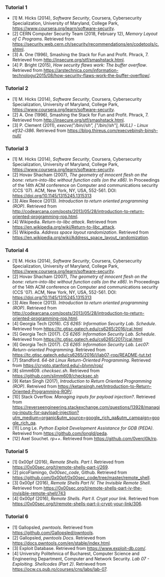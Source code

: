 ### Tutorial 1

- [1] M. Hicks (2014), *Software Security*, Coursera, Cybersecurity Specialization, University of Maryland, College Park, <https://www.coursera.org/learn/software-security>.
- [2] CERN Computer Security Team (2018, February 12), *Memory Layout of C Programs*. Retrieved from https://security.web.cern.ch/security/recommendations/en/codetools/c.shtml.
- [3] A. One (1996), Smashing the Stack for Fun and Profit. Phrack, 7. Retrieved from http://insecure.org/stf/smashstack.html.
- [4] P. Bright (2015), *How security flaws work: The buffer overflow*. Retrieved from https://arstechnica.com/information-technology/2015/08/how-security-flaws-work-the-buffer-overflow/.

### Tutorial 2

- [1] M. Hicks (2014), *Software Security*, Coursera, Cybersecurity Specialization, University of Maryland, College Park, <https://www.coursera.org/learn/software-security>.
- [2] A. One (1996), Smashing the Stack for Fun and Profit. Phrack, 7. Retrieved from http://insecure.org/stf/smashstack.html.
- [3] P. Clement (2011), *execve("/bin//sh", ["/bin//sh"], NULL) - Linux elf32-i386*. Retrieved from https://blog.thireus.com/execvebinsh-binsh-null/

### Tutorial 3

- [1] M. Hicks (2014), *Software Security*, Coursera, Cybersecurity Specialization, University of Maryland, College Park, <https://www.coursera.org/learn/software-security>.
- [2] Hovav Shacham (2007), *The geometry of innocent flesh on the bone: return-into-libc without function calls (on the x86)*. In Proceedings of the 14th ACM conference on Computer and communications security (CCS '07). ACM, New York, NY, USA, 552-561. DOI: https://doi.org/10.1145/1315245.1315313
- [3] Alex Reece (2013). *Introduction to return oriented programming (ROP)*. Retrieved from http://codearcana.com/posts/2013/05/28/introduction-to-return-oriented-programming-rop.html.
- [4] Wikipedia. *Return-to-libc attack*. Retrieved from https://en.wikipedia.org/wiki/Return-to-libc_attack.
- [5] Wikipedia. *Address space layout randomization*. Retrieved from https://en.wikipedia.org/wiki/Address_space_layout_randomization.

### Tutorial 4
- [1] M. Hicks (2014), *Software Security*, Coursera, Cybersecurity Specialization, University of Maryland, College Park, <https://www.coursera.org/learn/software-security>.
- [2] Hovav Shacham (2007), *The geometry of innocent flesh on the bone: return-into-libc without function calls (on the x86)*. In Proceedings of the 14th ACM conference on Computer and communications security (CCS '07). ACM, New York, NY, USA, 552-561. DOI: https://doi.org/10.1145/1315245.1315313
- [3] Alex Reece (2013). *Introduction to return oriented programming (ROP)*. Retrieved from http://codearcana.com/posts/2013/05/28/introduction-to-return-oriented-programming-rop.html.
- [4] Georgia Tech (2016). *CS 6265: Information Security Lab. Schedule*. Retrieved from https://tc.gtisc.gatech.edu/cs6265/2016/cal.html
- [5] Georgia Tech (2017). *CS 6265: Information Security Lab. Schedule*. Retrieved from https://tc.gtisc.gatech.edu/cs6265/2017/cal.html
- [6] Georgia Tech (2017). *CS 6265: Information Security Lab. Lec07: Return-oriented Programming*. Retrieved from https://tc.gtisc.gatech.edu/cs6265/2016/l/lab07-rop/README-tut.txt
- [7] Standford. *64-bit Linux Return-Oriented Programming*. Retrieved from https://crypto.stanford.edu/~blynn/rop/
- [8] slimm609. *checksec.sh*. Retrieved from https://github.com/slimm609/checksec.sh
- [9] Ketan Singh (2017), *Introduction to Return Oriented Programming (ROP)*. Retreived from https://ketansingh.net/Introduction-to-Return-Oriented-Programming-ROP/.
- [10] Stack Overflow. *Managing inputs for payload injection?*. Retrieved from https://reverseengineering.stackexchange.com/questions/13928/managing-inputs-for-payload-injection?utm_medium=organic&utm_source=google_rich_qa&utm_campaign=google_rich_qa.
- [11] Long Le. *Python Exploit Development Assistance for GDB (PEDA)*. Retreived from https://github.com/longld/peda.
- [12] Axel Souchet. *rp++*. Retrieved from https://github.com/0vercl0k/rp.

### Tutorial 5
- [1] 0x00pf (2016), *Remote Shells. Part I*. Retrieved from https://0x00sec.org/t/remote-shells-part-i/269.
- [2] picoFlamingo, *0x00sec_code*, Github. Retrieved from https://github.com/0x00pf/0x00sec_code/tree/master/remote_shell.
- [3] 0x00pf (2016), *Remote Shells Part IV. The Invisible Remote Shell*. Retrieved from  https://0x00sec.org/t/remote-shells-part-iv-the-invisible-remote-shell/743
- [4] 0x00pf (2016), *Remote Shells. Part II. Crypt your link*. Retrieved from https://0x00sec.org/t/remote-shells-part-ii-crypt-your-link/306.

### Tutorial 6
- [1] Gallopsled, *pwntools*. Retrieved from https://github.com/Gallopsled/pwntools.
- [2] Gallopsled, *pwntools Docs*. Retrieved from https://docs.pwntools.com/en/stable/index.html.
- [3] Exploit Database. Retrieved from https://www.exploit-db.com/.
- [4] University Politehnica of Bucharest, Computer Science and Engineering Department, Computer and Network Security. *Lab 07 - Exploiting. Shellcodes (Part 2)*. Retrieved from https://ocw.cs.pub.ro/courses/cns/labs/lab-07.
